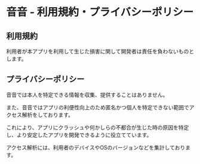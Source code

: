 # 音音 - 利用規約・プライバシーポリシー

## 利用規約

利用者が本アプリを利用して生じた損害に関して開発者は責任を負わないものとします。

## プライバシーポリシー
音音では本人を特定できる情報を収集、提供することはありません。

また、音音ではアプリの利便性向上のため匿名かつ個人を特定できない範囲でアクセス解析をしております。

これにより、アプリにクラッシュや何かしらの不都合が生じた時の原因を特定し、より安定したアプリを開発できるように役立てています。

アクセス解析には、利用者のデバイスやOSのバージョンなどを集計しております。